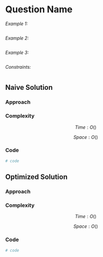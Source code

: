 # Question Name

*Example 1:*

```

```

*Example 2:*

```

```

*Example 3:*

```

```

*Constraints:*

```

```

## Naive Solution

### Approach
<!-- Describe your approach to solving the problem. -->

### Complexity
$$Time: O()$$

$$Space: O()$$

### Code
```py
# code
```

## Optimized Solution

### Approach
<!-- Describe your approach to solving the problem. -->

### Complexity
$$Time: O()$$

$$Space: O()$$

### Code
```py
# code
```